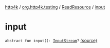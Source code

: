 [http4k](../../index.md) / [org.http4k.testing](../index.md) / [ReadResource](index.md) / [input](./input.md)

# input

`abstract fun input(): `[`InputStream`](http://docs.oracle.com/javase/6/docs/api/java/io/InputStream.html)`?` [(source)](https://github.com/http4k/http4k/blob/master/http4k-testing-approval/src/main/kotlin/org/http4k/testing/approvalSource.kt#L8)